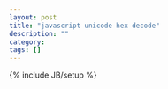 ```yaml
---
layout: post
title: "javascript unicode hex decode"
description: ""
category: 
tags: []
---
```

{% include JB/setup %}
